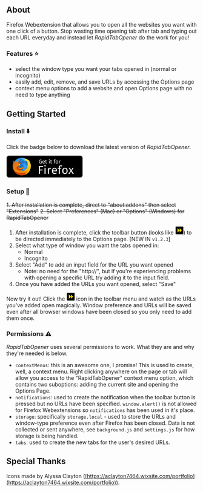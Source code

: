 ## About

Firefox Webextension that allows you to open all the websites you want with one click of a button. Stop wasting time opening tab after tab and typing out each URL everyday and instead let *RapidTabOpener* do the work for you!

### Features :star:

- select the window type you want your tabs opened in (normal or incognito)
- easily add, edit, remove, and save URLs by accessing the Options page
- context menu options to add a website and open Options page with no need to type anything

## Getting Started

### Install :arrow_down:

Click the badge below to download the latest version of *RapidTabOpener*.

<p align="left">
  <a href="https://addons.mozilla.org/en-US/firefox/addon/rapidtabopener/">
    <img src="https://raw.githubusercontent.com/cedricium/RapidTabOpener/settings-page/res/ff_badge.png" width="40%"/>
  </a>
</p>

### Setup  :nut_and_bolt:

~~1. After installation is complete, direct to "about:addons" then select "Extensions"~~
~~2. Select "Preferences" (Mac) or "Options" (Windows) for RapidTabOpener~~
1. After installation is complete, click the toolbar button (looks like <img src="https://raw.githubusercontent.com/cedricium/RapidTabOpener/master/icons/icon_action.png" width="22" height="22" alt="tabs icon" />) to be directed immediately to the Options page. [NEW IN `v1.2.3`]
2. Select what type of window you want the tabs opened in:
    - Normal
    - Incognito
3. Select "Add" to add an input field for the URL you want opened
    - Note: no need for the "http://", but if you're experiencing problems with opening a specific URL try adding it to the input field.
4. Once you have added the URLs you want opened, select "Save"

Now try it out! Click the <img src="https://raw.githubusercontent.com/cedricium/RapidTabOpener/master/icons/icon_action.png" width="22" height="22" alt="tabs icon" /> icon in the toolbar menu and watch as the URLs you've added open magically. Window preference and URLs will be saved even after all browser windows have been closed so you only need to add them once.

### Permissions :warning:

*RapidTabOpener* uses several permissions to work. What they are and why they're needed is below.

- `contextMenus`: this is an awesome one, I promise! This is used to create, well, a context menu. Right clicking anywhere on the page or tab will allow you access to the "RapidTabOpener" context menu option, which contains two suboptions: adding the current site and opening the Options Page.
- `notifications`: used to create the notification when the toolbar button is pressed but no URLs have been specified. `window.alert()` is not allowed for Firefox Webextensions so `notifications` has been used in it's place.
- `storage`: specifically `storage.local` - used to store the URLs and window-type preference even after Firefox has been closed. Data is not collected or sent anywhere, see `background.js` and `settings.js` for how storage is being handled.
- `tabs`: used to create the new tabs for the user's desired URLs.

## Special Thanks
Icons made by Alyssa Clayton ([https://aclayton7464.wixsite.com/portfolio](https://aclayton7464.wixsite.com/portfolio)).